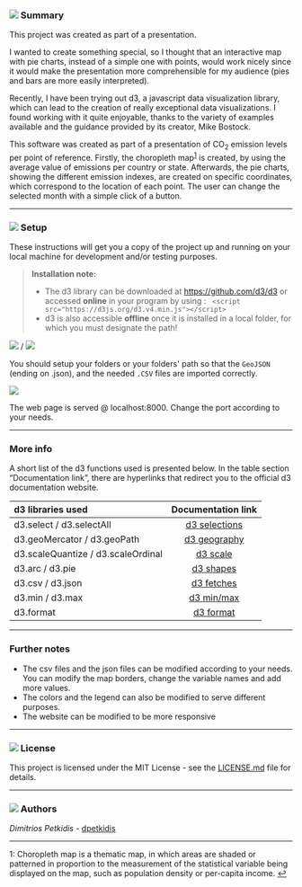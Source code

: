 ### ![](https://cdn4.iconfinder.com/data/icons/feather/24/code-24.png) Summary

This project was created as part of a presentation. 

I wanted to create something special, so I thought that an interactive map with pie charts, instead of a simple one with points, would work nicely since it would make the presentation more comprehensible for my audience (pies and bars are more easily interpreted). 

Recently, I have been trying out d3, a javascript data visualization library, which can lead to the creation of really exceptional data visualizations.  I found working with it quite enjoyable, thanks to the variety of examples available and the guidance provided by its creator, Mike Bostock.

This software was created as part of a presentation of CO<sub>2</sub> emission levels per point of reference. Firstly, the choropleth map<sup id="return1">[1](#footnote1)</sup> is created, by using the average value of emissions per country or state. Afterwards, the pie charts, showing the different emission indexes, are created on specific coordinates, which correspond to the location of each point. The user can change the selected month with a simple click of a button.

-------------

### ![](https://cdn1.iconfinder.com/data/icons/material-core/20/settings-24.png) Setup


These instructions will get you a copy of the project up and running on your local machine for development and/or testing purposes.

> **Installation note:**
>
> - The d3 library can be downloaded at https://github.com/d3/d3 or accessed **online** in your program by using  :
>  `` <script src="https://d3js.org/d3.v4.min.js"></script>`` 
> - d3 is also accessible **offline** once it is installed in a local folder, for which you must designate the path!


![](https://cdn4.iconfinder.com/data/icons/ionicons/512/icon-folder-20.png) /  ![](https://cdn0.iconfinder.com/data/icons/octicons/1024/link-20.png)

 You should setup your folders or your folders' path so that the `GeoJSON` (ending on .json), and the needed `.CSV` files <i class="icon-file"></i> are imported correctly.

![](https://cdn3.iconfinder.com/data/icons/glypho-free/64/share-20.png)

The web page is served @ localhost:8000. Change the port according to your needs.

----------

### More info

A short list of the d3 functions used is presented below. In the table section “Documentation link”, there are hyperlinks that redirect you to the official d3 documentation website. 

| d3 libraries used| Documentation link|
| :------- | :----: | 
| d3.select / d3.selectAll | [d3 selections][]|
| d3.geoMercator / d3.geoPath | [d3 geography][]   |
| d3.scaleQuantize / d3.scaleOrdinal  | [d3 scale][]    |
| d3.arc / d3.pie  | [d3 shapes][]    |
| d3.csv / d3.json  | [d3 fetches][]   |
| d3.min / d3.max  | [d3 min/max][]    |
| d3.format  | [d3 format][]  |

[d3 selections]: https://github.com/d3/d3/blob/master/API.md#selections-d3-selection
[d3 geography]: https://github.com/d3/d3/blob/master/API.md#geographies-d3-geo
[d3 scale]: https://github.com/d3/d3/blob/master/API.md#scales-d3-scale
[d3 shapes]: https://github.com/d3/d3/blob/master/API.md#shapes-d3-shape
[d3 fetches]: https://github.com/d3/d3/blob/master/API.md#fetches-d3-fetch
[d3 min/max]: https://github.com/d3/d3-array/blob/master/README.md#statistics
[d3 format]: https://github.com/d3/d3/blob/master/API.md#number-formats-d3-format

----------

### Further notes

- The csv files and the json files can be modified according to your needs. You can modify the map borders, change the variable names and add more values. 
- The colors and the legend can also be modified to serve different purposes.
- The website can be modified to be more responsive

----------

### ![](https://cdn0.iconfinder.com/data/icons/simple-darkcon-1/99/book-24.png) License

This project is licensed under the MIT License - see the [LICENSE.md](LICENSE.md) file for details.

----------

### ![](https://cdn4.iconfinder.com/data/icons/developer-set-3/128/edit2-24.png) Authors 

*Dimitrios Petkidis*  -  [dpetkidis](https://github.com/dpetkidis)

----------


<a name="footnote1">1</a>: Choropleth map is a thematic map, in which areas are shaded or patterned in proportion to the measurement of the statistical variable being displayed on the map, such as population density or per-capita income. [↩](#return1)
